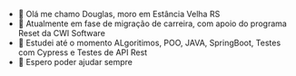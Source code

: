 - 👋 Olá me chamo Douglas, moro em Estância Velha RS
- 👀  Atualmente em fase de migração de carreira, com apoio do programa Reset da CWI Software
- 🌱  Estudei até o momento ALgoritimos, POO, JAVA, SpringBoot, Testes com Cypress e Testes de API Rest 
- 💞️ Espero poder ajudar sempre
